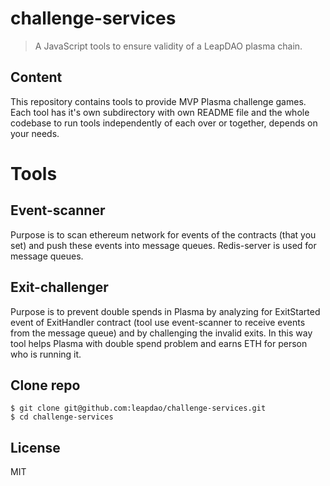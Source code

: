# challenge-services

> A JavaScript tools to ensure validity of a LeapDAO plasma chain.

## Content

This repository contains tools to provide MVP Plasma challenge games.
Each tool has it's own subdirectory with own README file and the whole codebase to run tools independently of each over or together, depends on your needs.

# Tools

## Event-scanner
Purpose is to scan ethereum network for events of the contracts (that you set) and push these events into message queues.
Redis-server is used for message queues.

## Exit-challenger
Purpose is to prevent double spends in Plasma by analyzing for ExitStarted event of ExitHandler contract (tool use event-scanner to receive events from the message queue) and by challenging the invalid exits. In this way tool helps Plasma with double spend problem and earns ETH for person who is running it.


## Clone repo

```
$ git clone git@github.com:leapdao/challenge-services.git
$ cd challenge-services
```

## License

MIT
